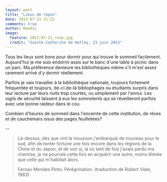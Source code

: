 ```yaml
---
layout: post
title: "Lieux de repos"
date: 2013-07-21 21:52
comments: true
author: Hoedic
image:
  feature: 2013-07-21_rose.jpg
  credit: "Sainte-Catherine de Hatley, 23 juin 2013" 
---
```



Tous les lieux sont bons pour dormir pour qui trouve le sommeil facilement. Aujourd'hui je me suis endormi assis sur le banc d'une table à picnic dans un parc. Ma préférence demeure les bibliothèques même s'il m'est assez rarement arrivé d'y dormir réellement.

Parfois je vais travailler à la bibliothèque nationale, toujours fortement fréquentée et toujours, de-ci de-là bibliophages ou étudiants surpris dans leur lecture par leurs nuits trop courtes, ou simplement par l'ennui. Les vigils de sécurité laissent à eux les somnolents qui se réveilleront parfois avec une bonne raideur dans le cou.

Combien d'heures de sommeil dans l'enceinte de cette institution, de rêves et de cauchemars issus des pages feuilletées?

--

> Là-dessus, dès que vint la mousson j'embarquai de nouveau pour le sud, afin de tenter fortune une fois encore dans les régions de la Chine et du Japon, et de voir si, là où tant de fois j'avais perdu ma 
chemise, je ne pourrais cette fois en acquérir une autre, moins élimée que celle qui m'habillait alors.
> <div class="attrib">Fernao Mendes Pinto. Pérégrination. (traduction de Robert Viale, 1983)</div>